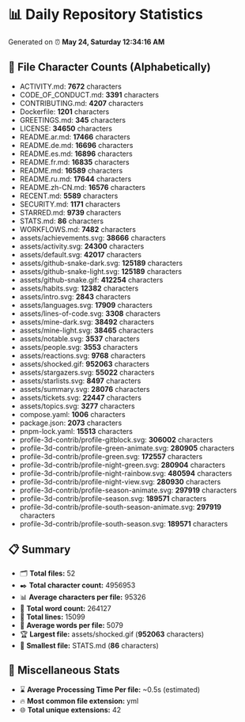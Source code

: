 # 📊 Daily Repository Statistics
Generated on ⏰ **May 24, Saturday 12:34:16 AM**

## 📂 File Character Counts (Alphabetically)
- ACTIVITY.md: **7672** characters
- CODE_OF_CONDUCT.md: **3391** characters
- CONTRIBUTING.md: **4207** characters
- Dockerfile: **1201** characters
- GREETINGS.md: **345** characters
- LICENSE: **34650** characters
- README.ar.md: **17466** characters
- README.de.md: **16696** characters
- README.es.md: **16896** characters
- README.fr.md: **16835** characters
- README.md: **16589** characters
- README.ru.md: **17644** characters
- README.zh-CN.md: **16576** characters
- RECENT.md: **5589** characters
- SECURITY.md: **1171** characters
- STARRED.md: **9739** characters
- STATS.md: **86** characters
- WORKFLOWS.md: **7482** characters
- assets/achievements.svg: **38666** characters
- assets/activity.svg: **24300** characters
- assets/default.svg: **42017** characters
- assets/github-snake-dark.svg: **125189** characters
- assets/github-snake-light.svg: **125189** characters
- assets/github-snake.gif: **412254** characters
- assets/habits.svg: **12382** characters
- assets/intro.svg: **2843** characters
- assets/languages.svg: **17909** characters
- assets/lines-of-code.svg: **3308** characters
- assets/mine-dark.svg: **38492** characters
- assets/mine-light.svg: **38465** characters
- assets/notable.svg: **3537** characters
- assets/people.svg: **3553** characters
- assets/reactions.svg: **9768** characters
- assets/shocked.gif: **952063** characters
- assets/stargazers.svg: **55022** characters
- assets/starlists.svg: **8497** characters
- assets/summary.svg: **28076** characters
- assets/tickets.svg: **22447** characters
- assets/topics.svg: **3277** characters
- compose.yaml: **1006** characters
- package.json: **2073** characters
- pnpm-lock.yaml: **15513** characters
- profile-3d-contrib/profile-gitblock.svg: **306002** characters
- profile-3d-contrib/profile-green-animate.svg: **280905** characters
- profile-3d-contrib/profile-green.svg: **172557** characters
- profile-3d-contrib/profile-night-green.svg: **280904** characters
- profile-3d-contrib/profile-night-rainbow.svg: **480594** characters
- profile-3d-contrib/profile-night-view.svg: **280930** characters
- profile-3d-contrib/profile-season-animate.svg: **297919** characters
- profile-3d-contrib/profile-season.svg: **189571** characters
- profile-3d-contrib/profile-south-season-animate.svg: **297919** characters
- profile-3d-contrib/profile-south-season.svg: **189571** characters

## 📋 Summary
- 🗂️ **Total files:** 52
- ✒️ **Total character count:** 4956953
- 📊 **Average characters per file:** 95326
- 📝 **Total word count:** 264127
- 🧾 **Total lines:** 15099
- 📐 **Average words per file:** 5079
- 🏆 **Largest file:** assets/shocked.gif (**952063** characters)
- 🥉 **Smallest file:** STATS.md (**86** characters)

## 🌟 Miscellaneous Stats
- ⌛ **Average Processing Time Per file:** ~0.5s (estimated)
- 🔥 **Most common file extension:** yml
- 🌐 **Total unique extensions:** 42
